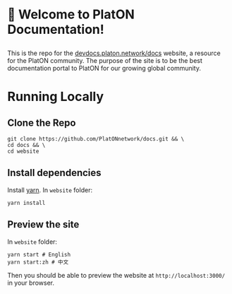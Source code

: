 
<h1 align="left" style="margin-top: 1em; margin-bottom: 1em;">
  <p>👋 Welcome to PlatON Documentation!</p>
</h1>

This is the repo for the [devdocs.platon.network/docs](https://devdocs.platon.network/docs) website, a resource for the PlatON community. The purpose of the site is to be the best documentation portal to PlatON for our growing global community.

# Running Locally

## Clone the Repo
```
git clone https://github.com/PlatONnetwork/docs.git && \
cd docs && \
cd website
```

## Install dependencies 
Install [yarn](https://yarnpkg.com/en/). In `website` folder:

 ```
 yarn install
 ```

## Preview the site
In `website` folder:
```
yarn start # English
yarn start:zh # 中文
```
Then you should be able to preview the website at `http://localhost:3000/` in your browser.
